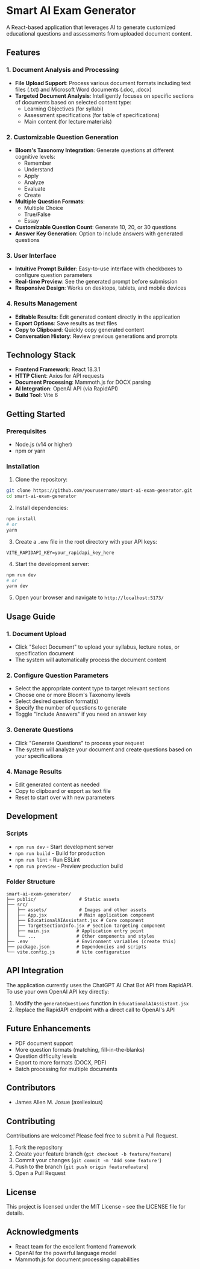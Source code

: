 # Smart AI Exam Generator

A React-based application that leverages AI to generate customized educational questions and assessments from uploaded document content.

## Features

### 1. Document Analysis and Processing
- **File Upload Support**: Process various document formats including text files (.txt) and Microsoft Word documents (.doc, .docx)
- **Targeted Document Analysis**: Intelligently focuses on specific sections of documents based on selected content type:
  - Learning Objectives (for syllabi)
  - Assessment specifications (for table of specifications)
  - Main content (for lecture materials)

### 2. Customizable Question Generation
- **Bloom's Taxonomy Integration**: Generate questions at different cognitive levels:
  - Remember
  - Understand
  - Apply
  - Analyze
  - Evaluate
  - Create
- **Multiple Question Formats**:
  - Multiple Choice
  - True/False
  - Essay
- **Customizable Question Count**: Generate 10, 20, or 30 questions
- **Answer Key Generation**: Option to include answers with generated questions

### 3. User Interface
- **Intuitive Prompt Builder**: Easy-to-use interface with checkboxes to configure question parameters
- **Real-time Preview**: See the generated prompt before submission
- **Responsive Design**: Works on desktops, tablets, and mobile devices

### 4. Results Management
- **Editable Results**: Edit generated content directly in the application
- **Export Options**: Save results as text files
- **Copy to Clipboard**: Quickly copy generated content
- **Conversation History**: Review previous generations and prompts

## Technology Stack

- **Frontend Framework**: React 18.3.1
- **HTTP Client**: Axios for API requests
- **Document Processing**: Mammoth.js for DOCX parsing
- **AI Integration**: OpenAI API (via RapidAPI)
- **Build Tool**: Vite 6

## Getting Started

### Prerequisites
- Node.js (v14 or higher)
- npm or yarn

### Installation

1. Clone the repository:
```bash
git clone https://github.com/yourusername/smart-ai-exam-generator.git
cd smart-ai-exam-generator
```

2. Install dependencies:
```bash
npm install
# or
yarn
```

3. Create a `.env` file in the root directory with your API keys:
```
VITE_RAPIDAPI_KEY=your_rapidapi_key_here
```

4. Start the development server:
```bash
npm run dev
# or
yarn dev
```

5. Open your browser and navigate to `http://localhost:5173/`

## Usage Guide

### 1. Document Upload
- Click "Select Document" to upload your syllabus, lecture notes, or specification document
- The system will automatically process the document content

### 2. Configure Question Parameters
- Select the appropriate content type to target relevant sections
- Choose one or more Bloom's Taxonomy levels
- Select desired question format(s)
- Specify the number of questions to generate
- Toggle "Include Answers" if you need an answer key

### 3. Generate Questions
- Click "Generate Questions" to process your request
- The system will analyze your document and create questions based on your specifications

### 4. Manage Results
- Edit generated content as needed
- Copy to clipboard or export as text file
- Reset to start over with new parameters

## Development

### Scripts
- `npm run dev` - Start development server
- `npm run build` - Build for production
- `npm run lint` - Run ESLint
- `npm run preview` - Preview production build

### Folder Structure
```
smart-ai-exam-generator/
├── public/                # Static assets
├── src/
│   ├── assets/            # Images and other assets
│   ├── App.jsx            # Main application component
│   ├── EducationalAIAssistant.jsx # Core component
│   ├── TargetSectionInfo.jsx # Section targeting component
│   ├── main.jsx          # Application entry point
│   └── ...               # Other components and styles
├── .env                  # Environment variables (create this)
├── package.json          # Dependencies and scripts
└── vite.config.js        # Vite configuration
```

## API Integration

The application currently uses the ChatGPT AI Chat Bot API from RapidAPI. To use your own OpenAI API key directly:

1. Modify the `generateQuestions` function in `EducationalAIAssistant.jsx`
2. Replace the RapidAPI endpoint with a direct call to OpenAI's API

## Future Enhancements

- PDF document support
- More question formats (matching, fill-in-the-blanks)
- Question difficulty levels
- Export to more formats (DOCX, PDF)
- Batch processing for multiple documents
  
## Contributors
- James Allen M. Josue (axellexious)
  
## Contributing

Contributions are welcome! Please feel free to submit a Pull Request.

1. Fork the repository
2. Create your feature branch (`git checkout -b feature/feature`)
3. Commit your changes (`git commit -m 'Add some feature'`)
4. Push to the branch (`git push origin featurefeature`)
5. Open a Pull Request

## License

This project is licensed under the MIT License - see the LICENSE file for details.

## Acknowledgments

- React team for the excellent frontend framework
- OpenAI for the powerful language model
- Mammoth.js for document processing capabilities
